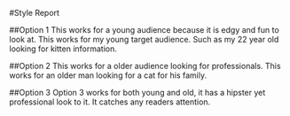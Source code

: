 #Style Report 

##Option 1
This works for a young audience because it is edgy and fun to look at. This works for my young target audience. Such as my 22 year old looking for kitten information.

##Option 2
This works for a older audience looking for professionals. This works for an older man looking for a cat for his family.

##Option 3
Option 3 works for both young and old, it has a hipster yet professional look to it. It catches any readers attention.